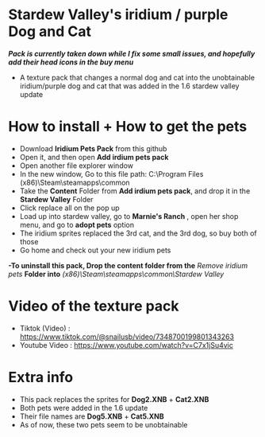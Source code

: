 # Stardew Valley's iridium / purple Dog and Cat

***Pack is currently taken down while I fix some small issues, and hopefully add their head icons in the buy menu***

- A texture pack that changes a normal dog and cat into the unobtainable iridium/purple dog and cat that was added in the 1.6 stardew valley update 

# How to install + How to get the pets
- Download **Iridium Pets Pack** from this github
- Open it, and then open **Add irdium pets pack**
- Open another file explorer window 
- In the new window, Go to this file path: C:\Program Files (x86)\Steam\steamapps\common
- Take the **Content** Folder from **Add irdium pets pack**, and drop it in the **Stardew Valley** Folder
- Click replace all on the pop up
- Load up into stardew valley, go to **Marnie's Ranch** , open her shop menu, and go to **adopt pets** option
- The iridium sprites replaced the 3rd cat, and the 3rd dog, so buy both of those
- Go home and check out your new iridium pets

**-To uninstall this pack, Drop the content folder from the** *Remove iridium pets* **Folder into** *(x86)\Steam\steamapps\common\Stardew Valley*

# Video of the texture pack
- Tiktok (Video) : https://www.tiktok.com/@snailusb/video/7348700199801343263
- Youtube Video : https://www.youtube.com/watch?v=C7x1jSu4vic

# Extra info
- This pack replaces the sprites for **Dog2.XNB** + **Cat2.XNB**
- Both pets were added in the 1.6 update
- Their file names are **Dog5.XNB** + **Cat5.XNB**
- As of now, these two pets seem to be unobtainable


